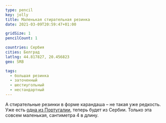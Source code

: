 ```yaml
---
type: pencil
key: jolly
title: Маленькая стирательная резинка
date: 2021-03-09T20:59:47+01:00

gridSize: 1
pencilCount: 1

countries: Сербия
cities: Белград
latlng: 44.817827, 20.456823
geo: SRB

tags:
  - большая резинка
  - заточенный
  - шестиугольный
  - нестандартный
---
```


А стирательные резинки в форме карандаша – не такая уже редкость. Уже есть [одна из Португалии](?display=lisboa-eraser), теперь будет из Сербии. Только эта совсем маленькая, сантиметра 4 в длину.
